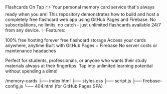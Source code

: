 Flashcards On Tap 🃏⚡
Your personal memory card service that's always ready when you are! This repository demonstrates how to build and host a completely free flashcard web app using GitHub Pages and Firebase. No subscripåtions, no limits, no catch - just unlimited flashcards available 24/7 from any device.
✨ Features:

100% free hosting forever
free flashcard storage
Access your cards anywhere, anytime
Built with GitHub Pages + Firebase
No server costs or maintenance headaches

Perfect for students, professionals, or anyone who wants their study materials always at their fingertips. Tap into unlimited learning potential without spending a dime!

/memory-cards
  ├── index.html
  ├── styles.css
  ├── script.js
  ├── firebase-config.js
  └── 404.html (for GitHub Pages SPA)
